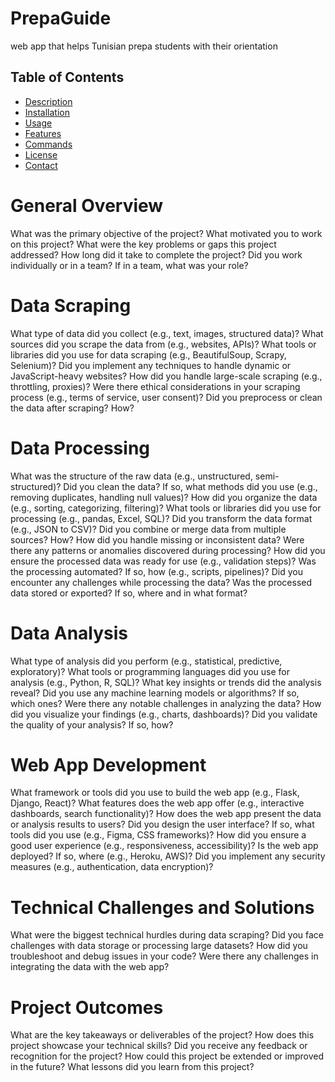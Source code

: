 # PrepaGuide
web app that helps Tunisian prepa students with their orientation

## Table of Contents
- [Description](#description)
- [Installation](#installation)
- [Usage](#usage)
- [Features](#features)
- [Commands](#commands)
- [License](#license)
- [Contact](#contact)

# General Overview
What was the primary objective of the project?
What motivated you to work on this project?
What were the key problems or gaps this project addressed?
How long did it take to complete the project?
Did you work individually or in a team? If in a team, what was your role?
# Data Scraping
What type of data did you collect (e.g., text, images, structured data)?
What sources did you scrape the data from (e.g., websites, APIs)?
What tools or libraries did you use for data scraping (e.g., BeautifulSoup, Scrapy, Selenium)?
Did you implement any techniques to handle dynamic or JavaScript-heavy websites?
How did you handle large-scale scraping (e.g., throttling, proxies)?
Were there ethical considerations in your scraping process (e.g., terms of service, user consent)?
Did you preprocess or clean the data after scraping? How?
# Data Processing
What was the structure of the raw data (e.g., unstructured, semi-structured)?
Did you clean the data? If so, what methods did you use (e.g., removing duplicates, handling null values)?
How did you organize the data (e.g., sorting, categorizing, filtering)?
What tools or libraries did you use for processing (e.g., pandas, Excel, SQL)?
Did you transform the data format (e.g., JSON to CSV)?
Did you combine or merge data from multiple sources? How?
How did you handle missing or inconsistent data?
Were there any patterns or anomalies discovered during processing?
How did you ensure the processed data was ready for use (e.g., validation steps)?
Was the processing automated? If so, how (e.g., scripts, pipelines)?
Did you encounter any challenges while processing the data?
Was the processed data stored or exported? If so, where and in what format?
# Data Analysis
What type of analysis did you perform (e.g., statistical, predictive, exploratory)?
What tools or programming languages did you use for analysis (e.g., Python, R, SQL)?
What key insights or trends did the analysis reveal?
Did you use any machine learning models or algorithms? If so, which ones?
Were there any notable challenges in analyzing the data?
How did you visualize your findings (e.g., charts, dashboards)?
Did you validate the quality of your analysis? If so, how?
# Web App Development
What framework or tools did you use to build the web app (e.g., Flask, Django, React)?
What features does the web app offer (e.g., interactive dashboards, search functionality)?
How does the web app present the data or analysis results to users?
Did you design the user interface? If so, what tools did you use (e.g., Figma, CSS frameworks)?
How did you ensure a good user experience (e.g., responsiveness, accessibility)?
Is the web app deployed? If so, where (e.g., Heroku, AWS)?
Did you implement any security measures (e.g., authentication, data encryption)?
# Technical Challenges and Solutions
What were the biggest technical hurdles during data scraping?
Did you face challenges with data storage or processing large datasets?
How did you troubleshoot and debug issues in your code?
Were there any challenges in integrating the data with the web app?
# Project Outcomes
What are the key takeaways or deliverables of the project?
How does this project showcase your technical skills?
Did you receive any feedback or recognition for the project?
How could this project be extended or improved in the future?
What lessons did you learn from this project?
